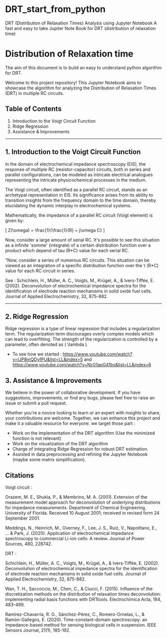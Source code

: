 # **DRT_start_from_python**
DRT (Distribution of Relaxation Times) Analysis using Jupyter Notebook
A fast and easy to take Jupiter Note Book for DRT (distribution of relaxation time)

# Distribution of Relaxation time 
The aim of this document is to build an easy to understand python algorithm for DRT.

Welcome to this project repository! This Jupyter Notebook aims to showcase the algorithm for analyzing the Distribution of Relaxation Times (DRT) in multiple RC circuits. 

## **Table of Contents**

1. Introduction to the Voigt Circuit Function
2. Ridge Regression
3. Assistance & Improvements

---


## **1. Introduction to the Voigt Circuit Function**

In the domain of electrochemical impedance spectroscopy (EIS), the response of multiple RC (resistor-capacitor) circuits, both in series and parallel configurations, can be modeled as intricate electrical analogues representing the intricate physicochemical processes in the medium.

The Voigt circuit, often identified as a parallel RC circuit, stands as an archetypal representation in EIS. Its significance arises from its ability to transition insights from the frequency domain to the time domain, thereby elucidating the dynamic interplay in electrochemical systems.

Mathematically, the impedance of a parallel RC circuit (Voigt element) is given by:

\[
Z(\omega) = \frac{1}{\frac{1}{R} + j\omega C}
\]

Now, consider a large amount of serial RC. It's possible to see this situation as a infinite 'somme' (integrale) of a certain distribution function over a product which depend of tau (R*C) value for each serial RC.  

"Now, consider a series of numerous RC circuits. This situation can be viewed as an integration of a specific distribution function over the  τ (R*C) value for each RC circuit in series.

See : 
Schichlein, H., Müller, A. C., Voigts, M., Krügel, A., & Ivers-Tiffée, E. (2002). Deconvolution of electrochemical impedance spectra for the identification of electrode reaction mechanisms in solid oxide fuel cells. Journal of Applied Electrochemistry, 32, 875-882.


---



## **2. Ridge Regression**

Ridge regression is a type of linear regression that includes a regularization term. The regularization term discourages overly complex models which can lead to overfitting. The strength of the regularization is controlled by a parameter, often denoted as \( \lambda \). 

- To see how we started : 
https://www.youtube.com/watch?v=lJP8mQDyfPU&list=LL&index=5
and
https://www.youtube.com/watch?v=Nc01apG41bs&list=LL&index=6


## **3. Assistance & Improvements**

We believe in the power of collaborative development. If you have suggestions, improvements, or find any bugs, please feel free to raise an issue or submit a pull request. 

Whether you're a novice looking to learn or an expert with insights to share, your contributions are welcome. Together, we can enhance this project and make it a valuable resource for everyone. we target those part : 

- Work on the implementation of the DRT algorithm (Use the minimized function is not relevant)
- Work on the visualization of the DRT algorithm
- Charge of integrating Ridge Regression for robust DRT estimation.
- Assisted in data preprocessing and refining the Jupyter Notebook (maybe some matrix simplification).


## **Citations**

Voigt circuit : 

Orazem, M. E., Shukla, P., & Membrino, M. A. (2001). Extension of the measurement model approach for deconvolution of underlying distributions for impedance measurements. Department of Chemical Engineering, University of Florida. Received 10 August 2001; received in revised form 24 September 2001.

Meddings, N., Heinrich, M., Overney, F., Lee, J. S., Ruiz, V., Napolitano, E., ... & Park, J. (2020). Application of electrochemical impedance spectroscopy to commercial Li-ion cells: A review. Journal of Power Sources, 480, 228742.

DRT : 

Schichlein, H., Müller, A. C., Voigts, M., Krügel, A., & Ivers-Tiffée, E. (2002). Deconvolution of electrochemical impedance spectra for the identification of electrode reaction mechanisms in solid oxide fuel cells. Journal of Applied Electrochemistry, 32, 875-882.

Wan, T. H., Saccoccio, M., Chen, C., & Ciucci, F. (2015). Influence of the discretization methods on the distribution of relaxation times deconvolution: implementing radial basis functions with DRTtools. Electrochimica Acta, 184, 483-499.

Ramírez-Chavarría, R. G., Sánchez-Pérez, C., Romero-Ornelas, L., & Ramón-Gallegos, E. (2020). Time-constant-domain spectroscopy: an impedance-based method for sensing biological cells in suspension. IEEE Sensors Journal, 21(1), 185-192.

